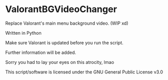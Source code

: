 # ValorantBGVideoChanger
Replace Valorant's main menu background video. (WIP xd)

Written in Python

Make sure Valorant is updated before you run the script.

Further information will be added.

Sorry you had to lay your eyes on this atrocity, lmao




This script/software is licensed under the GNU General Public License v3.0

